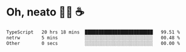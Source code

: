 # Oh, neato 🧑‍💻 ☕

<!--START_SECTION:waka-->

```txt
TypeScript   20 hrs 18 mins  █████████████████████████   99.51 %
netrw        5 mins          ░░░░░░░░░░░░░░░░░░░░░░░░░   00.48 %
Other        0 secs          ░░░░░░░░░░░░░░░░░░░░░░░░░   00.00 %
```

<!--END_SECTION:waka-->
